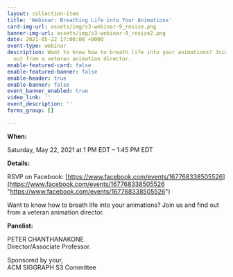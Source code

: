 ```yaml
---
layout: collection-item
title: 'Webinar: Breathing Life into Your Animations'
card-img-url: assets/img/s3-webinar-9_resize.png
banner-img-url: assets/img/s3-webinar-9_resize2.png
date: 2021-05-22 17:00:00 +0000
event-type: webinar
description: Want to know how to breath life into your animations? Join us and find
  out from a veteran animation director.
enable-featured-card: false
enable-featured-banner: false
enable-header: true
enable-banner: false
event_banner_enabled: true
video_link: ''
event_description: ''
forms_group: []

---
```

**When:**

Saturday, May 22, 2021 at 1 PM EDT – 1:45 PM EDT

**Details:**

RSVP on Facebook: [https://www.facebook.com/events/167768338505526](https://www.facebook.com/events/167768338505526 "https://www.facebook.com/events/167768338505526")

Want to know how to breath life into your animations? Join us and find out from a veteran animation director.

**Panelist:**

PETER CHANTHANAKONE  
Director/Associate Professor.

Sponsored by your,  
ACM SIGGRAPH S3 Committee
